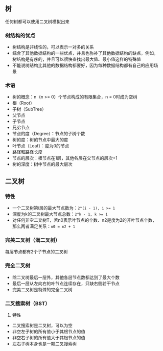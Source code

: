 ## 树
任何树都可以使用二叉树模拟出来

### 树结构的优点
* 树结构是非线性的，可以表示一对多的关系
* 综合了其他数据结构的一些优点，并且也弥补了其他数据结构的缺点，例如，树结构是有序的，并且可以很快查找出最大值、最小值这样的特殊值
* 不能说树结构比其他的数据结构都要好，因为每种数据结构都有自己的应用场景

### 术语
* 树的概念：n（n >= 0）个节点构成的有限集合，n = 0时成为空树
* 根（Root）
* 子树（SubTree）
* 父节点
* 子节点
* 兄弟节点
* 节点的度（Degree）：节点的子树个数
* 树的度：树的节点中最大的度
* 叶节点（Leaf）：度为0的节点
* 路径和路径长度
* 节点的层次：根节点在1层，其他各层在父节点的层次+1
* 树的深度：树中节点的最大层次

## 二叉树

### 特性
* 一个二叉树第i层的最大节点数为：`2^(i - 1), i >= 1`
* 深度为k的二叉树最大节点总数：`2^k - 1, k >= 1`
* 对任何非空二叉树T，若n0表示叶节点的个数、n2是度为2的非叶节点个数，那么两者满足关系：`n0 = n2 + 1`

### 完美二叉树（满二叉树）
每层节点都有2个子节点的二叉树

### 完全二叉树
* 除二叉树最后一层外，其他各层节点数都达到了最大个数
* 最后一层从左向右的叶节点连续存在，只缺右侧若干节点
* 完美二叉树是特殊的完全二叉树

### 二叉搜索树（BST）

1. 特性
* 二叉搜索树是二叉树，可以为空
* 非空左子树的所有值小于其根节点的值
* 非空右子树的所有值大于其根节点的值
* 左右子树本身也是一颗二叉搜索树